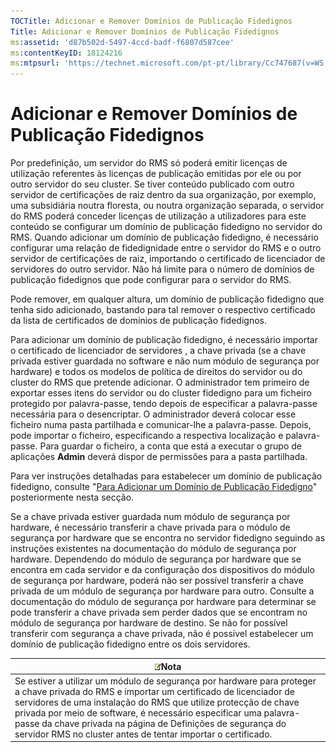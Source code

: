 ```yaml
---
TOCTitle: Adicionar e Remover Domínios de Publicação Fidedignos
Title: Adicionar e Remover Domínios de Publicação Fidedignos
ms:assetid: 'd87b502d-5497-4ccd-badf-f6807d587cee'
ms:contentKeyID: 18124216
ms:mtpsurl: 'https://technet.microsoft.com/pt-pt/library/Cc747687(v=WS.10)'
---
```


Adicionar e Remover Domínios de Publicação Fidedignos
=====================================================

Por predefinição, um servidor do RMS só poderá emitir licenças de utilização referentes às licenças de publicação emitidas por ele ou por outro servidor do seu cluster. Se tiver conteúdo publicado com outro servidor de certificações de raiz dentro da sua organização, por exemplo, uma subsidiária noutra floresta, ou noutra organização separada, o servidor do RMS poderá conceder licenças de utilização a utilizadores para este conteúdo se configurar um domínio de publicação fidedigno no servidor do RMS. Quando adicionar um domínio de publicação fidedigno, é necessário configurar uma relação de fidedignidade entre o servidor do RMS e o outro servidor de certificações de raiz, importando o certificado de licenciador de servidores do outro servidor. Não há limite para o número de domínios de publicação fidedignos que pode configurar para o servidor do RMS.

Pode remover, em qualquer altura, um domínio de publicação fidedigno que tenha sido adicionado, bastando para tal remover o respectivo certificado da lista de certificados de domínios de publicação fidedignos.

Para adicionar um domínio de publicação fidedigno, é necessário importar o certificado de licenciador de servidores , a chave privada (se a chave privada estiver guardada no software e não num módulo de segurança por hardware) e todos os modelos de política de direitos do servidor ou do cluster do RMS que pretende adicionar. O administrador tem primeiro de exportar esses itens do servidor ou do cluster fidedigno para um ficheiro protegido por palavra-passe, tendo depois de especificar a palavra-passe necessária para o desencriptar. O administrador deverá colocar esse ficheiro numa pasta partilhada e comunicar-lhe a palavra-passe. Depois, pode importar o ficheiro, especificando a respectiva localização e palavra-passe. Para guardar o ficheiro, a conta que está a executar o grupo de aplicações **Admin** deverá dispor de permissões para a pasta partilhada.

Para ver instruções detalhadas para estabelecer um domínio de publicação fidedigno, consulte "[Para Adicionar um Domínio de Publicação Fidedigno](https://technet.microsoft.com/731416d8-ddf4-4d4a-9f1a-bbd1ea48fe3c)" posteriormente nesta secção.

Se a chave privada estiver guardada num módulo de segurança por hardware, é necessário transferir a chave privada para o módulo de segurança por hardware que se encontra no servidor fidedigno seguindo as instruções existentes na documentação do módulo de segurança por hardware. Dependendo do módulo de segurança por hardware que se encontra em cada servidor e da configuração dos dispositivos do módulo de segurança por hardware, poderá não ser possível transferir a chave privada de um módulo de segurança por hardware para outro. Consulte a documentação do módulo de segurança por hardware para determinar se pode transferir a chave privada sem perder dados que se encontram no módulo de segurança por hardware de destino. Se não for possível transferir com segurança a chave privada, não é possível estabelecer um domínio de publicação fidedigno entre os dois servidores.

| ![](images/Cc747687.note(WS.10).gif)Nota                                                                                                                                                                                                                                                                                                                                           |
|-----------------------------------------------------------------------------------------------------------------------------------------------------------------------------------------------------------------------------------------------------------------------------------------------------------------------------------------------------------------------------------------------------------------|
| Se estiver a utilizar um módulo de segurança por hardware para proteger a chave privada do RMS e importar um certificado de licenciador de servidores de uma instalação do RMS que utilize protecção de chave privada por meio de software, é necessário especificar uma palavra-passe da chave privada na página de Definições de segurança do servidor RMS no cluster antes de tentar importar o certificado. |
